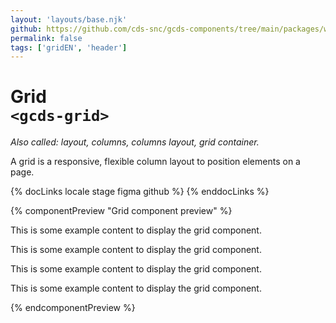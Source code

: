 ```yaml
---
layout: 'layouts/base.njk'
github: https://github.com/cds-snc/gcds-components/tree/main/packages/web/src/components/gcds-grid
permalink: false
tags: ['gridEN', 'header']
---
```


# Grid <br>`<gcds-grid>`

_Also called: layout, columns, columns layout, grid container._

A grid is a responsive, flexible column layout to position elements on a page.

{% docLinks locale stage figma github %}
{% enddocLinks %}

{% componentPreview "Grid component preview" %}
<gcds-grid tag="article" columns-desktop="1fr 1fr 1fr 1fr" columns-tablet="1fr 1fr" columns="1fr" gap="500">

  <p>This is some example content to display the grid component.</p>
  <p>This is some example content to display the grid component.</p>
  <p>This is some example content to display the grid component.</p>
  <p>This is some example content to display the grid component.</p>
</gcds-grid>
{% endcomponentPreview %}
